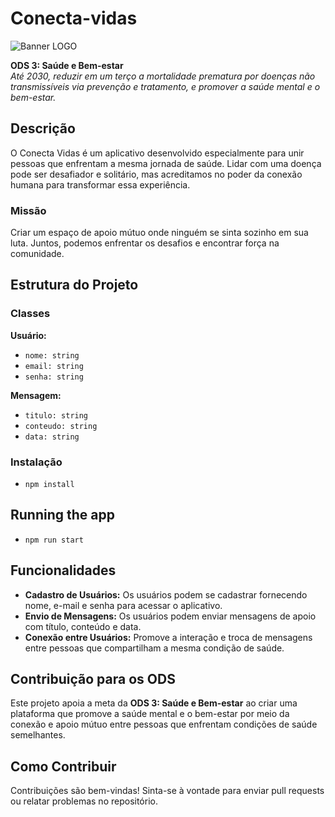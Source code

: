 # Conecta-vidas
![Banner LOGO](https://i.imgur.com/SjNjUQF.jpg)


**ODS 3: Saúde e Bem-estar**  
*Até 2030, reduzir em um terço a mortalidade prematura por doenças não transmissíveis via prevenção e tratamento, e promover a saúde mental e o bem-estar.*

## Descrição

O Conecta Vidas é um aplicativo desenvolvido especialmente para unir pessoas que enfrentam a mesma jornada de saúde. Lidar com uma doença pode ser desafiador e solitário, mas acreditamos no poder da conexão humana para transformar essa experiência. 

### Missão

Criar um espaço de apoio mútuo onde ninguém se sinta sozinho em sua luta. Juntos, podemos enfrentar os desafios e encontrar força na comunidade.

## Estrutura do Projeto

### Classes

**Usuário:**  
- `nome: string`  
- `email: string`  
- `senha: string`

**Mensagem:**  
- `titulo: string`  
- `conteudo: string`  
- `data: string`

### Instalação
- `npm install`

## Running the app

- `npm run start`

## Funcionalidades

- **Cadastro de Usuários:** Os usuários podem se cadastrar fornecendo nome, e-mail e senha para acessar o aplicativo.
- **Envio de Mensagens:** Os usuários podem enviar mensagens de apoio com título, conteúdo e data.
- **Conexão entre Usuários:** Promove a interação e troca de mensagens entre pessoas que compartilham a mesma condição de saúde.

## Contribuição para os ODS

Este projeto apoia a meta da **ODS 3: Saúde e Bem-estar** ao criar uma plataforma que promove a saúde mental e o bem-estar por meio da conexão e apoio mútuo entre pessoas que enfrentam condições de saúde semelhantes.

## Como Contribuir

Contribuições são bem-vindas! Sinta-se à vontade para enviar pull requests ou relatar problemas no repositório.
